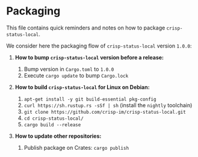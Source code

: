 Packaging
=========

This file contains quick reminders and notes on how to package `crisp-status-local`.

We consider here the packaging flow of `crisp-status-local` version `1.0.0`:

1. **How to bump `crisp-status-local` version before a release:**
    1. Bump version in `Cargo.toml` to `1.0.0`
    2. Execute `cargo update` to bump `Cargo.lock`

2. **How to build `crisp-status-local` for Linux on Debian:**
    1. `apt-get install -y git build-essential pkg-config`
    2. `curl https://sh.rustup.rs -sSf | sh` (install the `nightly` toolchain)
    3. `git clone https://github.com/crisp-im/crisp-status-local.git`
    4. `cd crisp-status-local/`
    5. `cargo build --release`

3. **How to update other repositories:**
    1. Publish package on Crates: `cargo publish`
